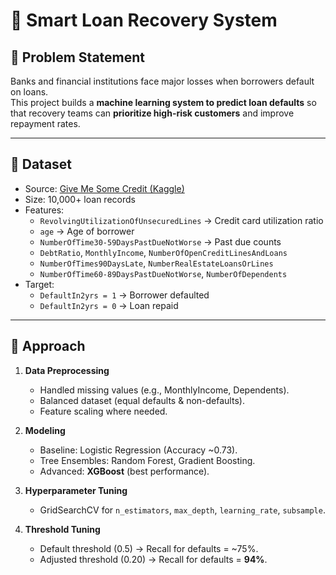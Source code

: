 # 📌 Smart Loan Recovery System

## 🔹 Problem Statement  
Banks and financial institutions face major losses when borrowers default on loans.  
This project builds a **machine learning system to predict loan defaults** so that recovery teams can **prioritize high-risk customers** and improve repayment rates.

---

## 🔹 Dataset  
- Source: [Give Me Some Credit (Kaggle)](https://www.kaggle.com/c/GiveMeSomeCredit)  
- Size: 10,000+ loan records  
- Features:  
  - `RevolvingUtilizationOfUnsecuredLines` → Credit card utilization ratio  
  - `age` → Age of borrower  
  - `NumberOfTime30-59DaysPastDueNotWorse` → Past due counts  
  - `DebtRatio`, `MonthlyIncome`, `NumberOfOpenCreditLinesAndLoans`  
  - `NumberOfTimes90DaysLate`, `NumberRealEstateLoansOrLines`  
  - `NumberOfTime60-89DaysPastDueNotWorse`, `NumberOfDependents`  
- Target:  
  - `DefaultIn2yrs = 1` → Borrower defaulted  
  - `DefaultIn2yrs = 0` → Loan repaid  

---

## 🔹 Approach  
1. **Data Preprocessing**  
   - Handled missing values (e.g., MonthlyIncome, Dependents).  
   - Balanced dataset (equal defaults & non-defaults).  
   - Feature scaling where needed.  

2. **Modeling**  
   - Baseline: Logistic Regression (Accuracy ~0.73).  
   - Tree Ensembles: Random Forest, Gradient Boosting.  
   - Advanced: **XGBoost** (best performance).  

3. **Hyperparameter Tuning**  
   - GridSearchCV for `n_estimators`, `max_depth`, `learning_rate`, `subsample`.  

4. **Threshold Tuning**  
   - Default threshold (0.5) → Recall for defaults = ~75%.  
   - Adjusted threshold (0.20) → Recall for defaults = **94%**.  


